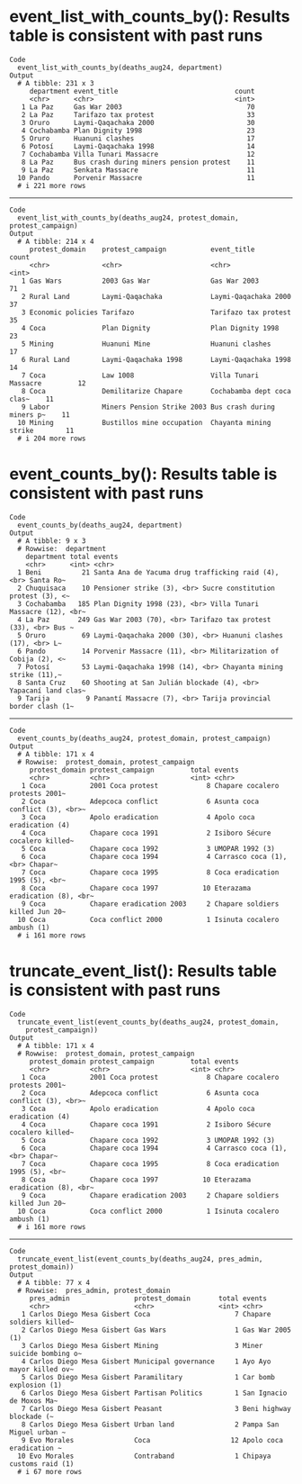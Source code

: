 # event_list_with_counts_by(): Results table is consistent with past runs

    Code
      event_list_with_counts_by(deaths_aug24, department)
    Output
      # A tibble: 231 x 3
         department event_title                             count
         <chr>      <chr>                                   <int>
       1 La Paz     Gas War 2003                               70
       2 La Paz     Tarifazo tax protest                       33
       3 Oruro      Laymi-Qaqachaka 2000                       30
       4 Cochabamba Plan Dignity 1998                          23
       5 Oruro      Huanuni clashes                            17
       6 Potosí     Laymi-Qaqachaka 1998                       14
       7 Cochabamba Villa Tunari Massacre                      12
       8 La Paz     Bus crash during miners pension protest    11
       9 La Paz     Senkata Massacre                           11
      10 Pando      Porvenir Massacre                          11
      # i 221 more rows

---

    Code
      event_list_with_counts_by(deaths_aug24, protest_domain, protest_campaign)
    Output
      # A tibble: 214 x 4
         protest_domain    protest_campaign           event_title                count
         <chr>             <chr>                      <chr>                      <int>
       1 Gas Wars          2003 Gas War               Gas War 2003                  71
       2 Rural Land        Laymi-Qaqachaka            Laymi-Qaqachaka 2000          37
       3 Economic policies Tarifazo                   Tarifazo tax protest          35
       4 Coca              Plan Dignity               Plan Dignity 1998             23
       5 Mining            Huanuni Mine               Huanuni clashes               17
       6 Rural Land        Laymi-Qaqachaka 1998       Laymi-Qaqachaka 1998          14
       7 Coca              Law 1008                   Villa Tunari Massacre         12
       8 Coca              Demilitarize Chapare       Cochabamba dept coca clas~    11
       9 Labor             Miners Pension Strike 2003 Bus crash during miners p~    11
      10 Mining            Bustillos mine occupation  Chayanta mining strike        11
      # i 204 more rows

# event_counts_by(): Results table is consistent with past runs

    Code
      event_counts_by(deaths_aug24, department)
    Output
      # A tibble: 9 x 3
      # Rowwise:  department
        department total events                                                       
        <chr>      <int> <chr>                                                        
      1 Beni          21 Santa Ana de Yacuma drug trafficking raid (4), <br> Santa Ro~
      2 Chuquisaca    10 Pensioner strike (3), <br> Sucre constitution protest (3), <~
      3 Cochabamba   185 Plan Dignity 1998 (23), <br> Villa Tunari Massacre (12), <br~
      4 La Paz       249 Gas War 2003 (70), <br> Tarifazo tax protest (33), <br> Bus ~
      5 Oruro         69 Laymi-Qaqachaka 2000 (30), <br> Huanuni clashes (17), <br> L~
      6 Pando         14 Porvenir Massacre (11), <br> Militarization of Cobija (2), <~
      7 Potosí        53 Laymi-Qaqachaka 1998 (14), <br> Chayanta mining strike (11),~
      8 Santa Cruz    60 Shooting at San Julián blockade (4), <br> Yapacaní land clas~
      9 Tarija         9 Panantí Massacre (7), <br> Tarija provincial border clash (1~

---

    Code
      event_counts_by(deaths_aug24, protest_domain, protest_campaign)
    Output
      # A tibble: 171 x 4
      # Rowwise:  protest_domain, protest_campaign
         protest_domain protest_campaign         total events                         
         <chr>          <chr>                    <int> <chr>                          
       1 Coca           2001 Coca protest            8 Chapare cocalero protests 2001~
       2 Coca           Adepcoca conflict            6 Asunta coca conflict (3), <br>~
       3 Coca           Apolo eradication            4 Apolo coca eradication (4)     
       4 Coca           Chapare coca 1991            2 Isiboro Sécure cocalero killed~
       5 Coca           Chapare coca 1992            3 UMOPAR 1992 (3)                
       6 Coca           Chapare coca 1994            4 Carrasco coca (1), <br> Chapar~
       7 Coca           Chapare coca 1995            8 Coca eradication 1995 (5), <br~
       8 Coca           Chapare coca 1997           10 Eterazama eradication (8), <br~
       9 Coca           Chapare eradication 2003     2 Chapare soldiers killed Jun 20~
      10 Coca           Coca conflict 2000           1 Isinuta cocalero ambush (1)    
      # i 161 more rows

# truncate_event_list(): Results table is consistent with past runs

    Code
      truncate_event_list(event_counts_by(deaths_aug24, protest_domain,
        protest_campaign))
    Output
      # A tibble: 171 x 4
      # Rowwise:  protest_domain, protest_campaign
         protest_domain protest_campaign         total events                         
         <chr>          <chr>                    <int> <chr>                          
       1 Coca           2001 Coca protest            8 Chapare cocalero protests 2001~
       2 Coca           Adepcoca conflict            6 Asunta coca conflict (3), <br>~
       3 Coca           Apolo eradication            4 Apolo coca eradication (4)     
       4 Coca           Chapare coca 1991            2 Isiboro Sécure cocalero killed~
       5 Coca           Chapare coca 1992            3 UMOPAR 1992 (3)                
       6 Coca           Chapare coca 1994            4 Carrasco coca (1), <br> Chapar~
       7 Coca           Chapare coca 1995            8 Coca eradication 1995 (5), <br~
       8 Coca           Chapare coca 1997           10 Eterazama eradication (8), <br~
       9 Coca           Chapare eradication 2003     2 Chapare soldiers killed Jun 20~
      10 Coca           Coca conflict 2000           1 Isinuta cocalero ambush (1)    
      # i 161 more rows

---

    Code
      truncate_event_list(event_counts_by(deaths_aug24, pres_admin, protest_domain))
    Output
      # A tibble: 77 x 4
      # Rowwise:  pres_admin, protest_domain
         pres_admin                protest_domain       total events                  
         <chr>                     <chr>                <int> <chr>                   
       1 Carlos Diego Mesa Gisbert Coca                     7 Chapare soldiers killed~
       2 Carlos Diego Mesa Gisbert Gas Wars                 1 Gas War 2005 (1)        
       3 Carlos Diego Mesa Gisbert Mining                   3 Miner suicide bombing o~
       4 Carlos Diego Mesa Gisbert Municipal governance     1 Ayo Ayo mayor killed ov~
       5 Carlos Diego Mesa Gisbert Paramilitary             1 Car bomb explosion (1)  
       6 Carlos Diego Mesa Gisbert Partisan Politics        1 San Ignacio de Moxos Ma~
       7 Carlos Diego Mesa Gisbert Peasant                  3 Beni highway blockade (~
       8 Carlos Diego Mesa Gisbert Urban land               2 Pampa San Miguel urban ~
       9 Evo Morales               Coca                    12 Apolo coca eradication ~
      10 Evo Morales               Contraband               1 Chipaya customs raid (1)
      # i 67 more rows

